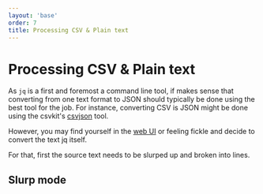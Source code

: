 ```yaml
---
layout: 'base'
order: 7
title: Processing CSV & Plain text
---
```


# Processing CSV & Plain text

As `jq` is a first and foremost a command line tool, if makes sense that converting from one text format to JSON should typically be done using the best tool for the job. For instance, converting CSV is JSON might be done using the csvkit's [csvjson](https://csvkit.readthedocs.io/en/latest/scripts/csvjson.html) tool.

However, you may find yourself in the [web UI](https://jqterm.com) or feeling fickle and decide to convert the text jq itself.

For that, first the source text needs to be slurped up and broken into lines.

## Slurp mode

<script type="text" id="csv">

</script>
